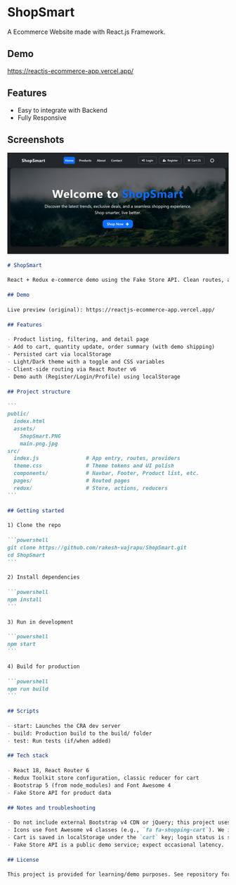 # ShopSmart

A Ecommerce Website made with React.js Framework.


## Demo

https://reactjs-ecommerce-app.vercel.app/

## Features

- Easy to integrate with Backend
- Fully Responsive


## Screenshots

<!-- Use forward slashes for cross-platform + GitHub rendering -->
![App Screenshot](public/assets/ShopSmart.PNG)

<!-- Fallback HTML (optional): uncomment if you need to control size -->
<!-- <img src="public/assets/ShopSmart.PNG" alt="App Screenshot" width="800" /> -->



````markdown
# ShopSmart

React + Redux e‑commerce demo using the Fake Store API. Clean routes, a themed UI (dark/light), persistent cart, and demo auth using localStorage.

## Demo

Live preview (original): https://reactjs-ecommerce-app.vercel.app/

## Features

- Product listing, filtering, and detail page
- Add to cart, quantity update, order summary (with demo shipping)
- Persisted cart via localStorage
- Light/Dark theme with a toggle and CSS variables
- Client-side routing via React Router v6
- Demo auth (Register/Login/Profile) using localStorage

## Project structure

```
public/
  index.html
  assets/
    ShopSmart.PNG
    main.png.jpg
src/
  index.js               # App entry, routes, providers
  theme.css              # Theme tokens and UI polish
  components/            # Navbar, Footer, Product list, etc.
  pages/                 # Routed pages
  redux/                 # Store, actions, reducers
```

## Getting started

1) Clone the repo

```powershell
git clone https://github.com/rakesh-vajrapu/ShopSmart.git
cd ShopSmart
```

2) Install dependencies

```powershell
npm install
```

3) Run in development

```powershell
npm start
```

4) Build for production

```powershell
npm run build
```

## Scripts

- start: Launches the CRA dev server
- build: Production build to the build/ folder
- test: Run tests (if/when added)

## Tech stack

- React 18, React Router 6
- Redux Toolkit store configuration, classic reducer for cart
- Bootstrap 5 (from node_modules) and Font Awesome 4
- Fake Store API for product data

## Notes and troubleshooting

- Do not include external Bootstrap v4 CDN or jQuery; this project uses Bootstrap 5 from npm. The navbar toggler works via bootstrap.bundle.js already imported in `src/index.js`.
- Icons use Font Awesome v4 classes (e.g., `fa fa-shopping-cart`). We import its CSS from node_modules in `src/index.js`.
- Cart is saved in localStorage under the `cart` key; login status is saved as `isLoggedIn` and the current user under `currentUser`.
- Fake Store API is a public demo service; expect occasional latency.

## License

This project is provided for learning/demo purposes. See repository for license details.



````


